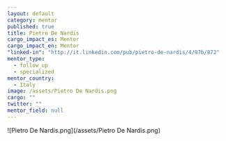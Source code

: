 ```yaml
---
layout: default
category: mentor
published: true
title: Pietro De Nardis
cargo_impact_es: Mentor
cargo_impact_en: Mentor
"linked-in": "http://it.linkedin.com/pub/pietro-de-nardis/4/97b/872"
mentor_type: 
  - follow_up
  - specialized
mentor_country: 
  - Italy
image: /assets/Pietro De Nardis.png
cargo: ""
twitter: ""
mentor_field: null
---
```



![Pietro De Nardis.png](/assets/Pietro De Nardis.png)
